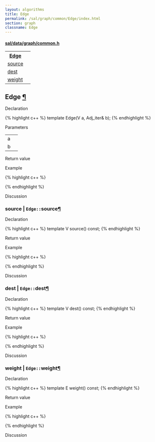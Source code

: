 ```yaml
---
layout: algorithms
title: Edge
permalink: /sal/graph/common/Edge/index.html
section: graph
classname: Edge
---
```


<div class="block">
<h4><a href="https://github.com/LemonPi/data/blob/master/graph/common.h">sal/data/graph/common.h</a>
</h4><table class="pretty">
<tr><th><a class="doc-list-name" href="#Edge">Edge</a></th><th></th></tr>
<tr><td><a class="doc-list-name" href="#source">source</a></td><td></td></tr>
<tr><td><a class="doc-list-name" href="#dest">dest</a></td><td></td></tr>
<tr><td><a class="doc-list-name" href="#weight">weight</a></td><td></td></tr>
</table></div>



<h2 class="anchor doc-header">Edge <a class="anchor-link" href="#Edge" name="Edge" title="permalink to section">&para;</a></h2>
<div class="block">

<p class="doc-section">Declaration</p>
{% highlight c++ %}
template <typename Adj_iter>
Edge(V a, Adj_iter& b);
{% endhighlight %}


<p class="doc-section">Parameters</p>
<table class="pretty">
<tr><td>a</td><td></td></tr>
<tr><td>b</td><td></td></tr>
</table>
<p class="doc-section">Return value</p>

<p class="doc-section">Example</p>
{% highlight c++ %}

{% endhighlight %}

<p class="doc-section">Discussion</p>
<div>
<p>
	
</p>
</div></div>





<h3 class="anchor doc-header">source | <code class="qualifier">Edge::</code>source<a class="anchor-link" href="#source" name="source" title="permalink to section">&para;</a></h3>
<div class="block">

<p class="doc-section">Declaration</p>
{% highlight c++ %}
template <typename Adj_iter>
V source() const;
{% endhighlight %}
<p class="doc-section">Return value</p>

<p class="doc-section">Example</p>
{% highlight c++ %}

{% endhighlight %}

<p class="doc-section">Discussion</p>
<div>
<p>
	
</p>
</div></div>





<h3 class="anchor doc-header">dest | <code class="qualifier">Edge::</code>dest<a class="anchor-link" href="#dest" name="dest" title="permalink to section">&para;</a></h3>
<div class="block">

<p class="doc-section">Declaration</p>
{% highlight c++ %}
template <typename Adj_iter>
V dest() const;
{% endhighlight %}
<p class="doc-section">Return value</p>

<p class="doc-section">Example</p>
{% highlight c++ %}

{% endhighlight %}

<p class="doc-section">Discussion</p>
<div>
<p>
	
</p>
</div></div>





<h3 class="anchor doc-header">weight | <code class="qualifier">Edge::</code>weight<a class="anchor-link" href="#weight" name="weight" title="permalink to section">&para;</a></h3>
<div class="block">

<p class="doc-section">Declaration</p>
{% highlight c++ %}
template <typename Adj_iter>
E weight() const;
{% endhighlight %}
<p class="doc-section">Return value</p>

<p class="doc-section">Example</p>
{% highlight c++ %}

{% endhighlight %}

<p class="doc-section">Discussion</p>
<div>
<p>
	
</p>
</div></div>





